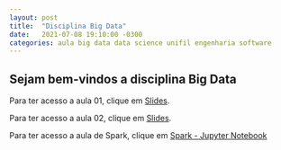 ```yaml
---
layout: post
title:  "Disciplina Big Data"
date:   2021-07-08 19:10:00 -0300
categories: aula big data data science unifil engenharia software
---
```

## Sejam bem-vindos a disciplina **Big Data**

Para ter acesso a aula 01, clique em [Slides][aula01].

Para ter acesso a aula 02, clique em [Slides][aula02].

Para ter acesso a aula de Spark, clique em [Spark - Jupyter Notebook][spark]

[aula01]: /unifil/big-data/slides/aula01/index.html
[aula02]: /unifil/big-data/slides/aula02/index.html
[spark]: https://github.com/marc-queiroz/unifil/blob/master/docs/big-data/slides/Big_Data_Como_instalar_o_PySpark_no_Google_Colab.ipynb
